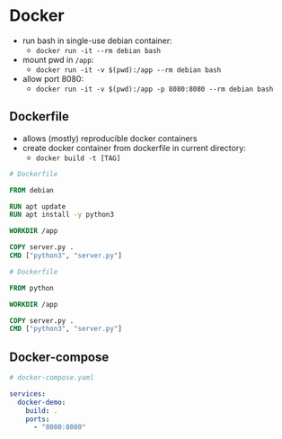 # Docker

- run bash in single-use debian container:
    - `docker run -it --rm debian bash`
- mount pwd in `/app`:
    - `docker run -it -v $(pwd):/app --rm debian bash`
- allow port 8080:
    - `docker run -it -v $(pwd):/app -p 8080:8080 --rm debian bash`

## Dockerfile
- allows (mostly) reproducible docker containers
- create docker container from dockerfile in current directory:
    - `docker build -t [TAG]`

```Dockerfile
# Dockerfile

FROM debian

RUN apt update
RUN apt install -y python3

WORKDIR /app

COPY server.py .
CMD ["python3", "server.py"]
```

```Dockerfile
# Dockerfile

FROM python

WORKDIR /app

COPY server.py .
CMD ["python3", "server.py"]
```

## Docker-compose
```yaml
# docker-compose.yaml

services:
  docker-demo:
    build: .
    ports:
      - "8080:8080"
```
